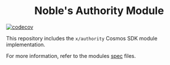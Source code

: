 <h1 style="text-align: center">Noble's Authority Module</h1>

[![codecov](https://img.shields.io/codecov/c/gh/noble-assets/authority?token=QNKNK03VIR&labelColor=black)](https://codecov.io/gh/noble-assets/authority)

This repository includes the `x/authority` Cosmos SDK module implementation.

For more information, refer to the modules [spec](../x/authority/spec) files.

